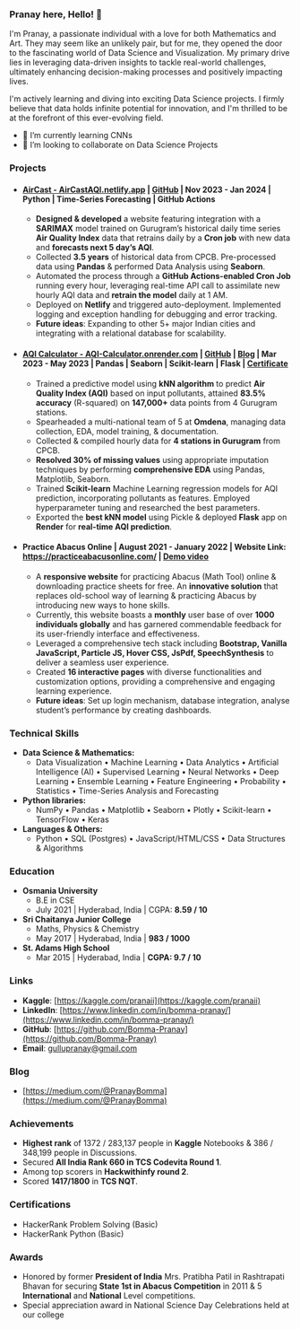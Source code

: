 ### Pranay here, Hello! 👋

<!--
**Bomma-Pranay/Bomma-Pranay** is a ✨ _special_ ✨ repository because its `README.md` (this file) appears on your GitHub profile.
Here are some ideas to get you started:
-->
I'm Pranay, a passionate individual with a love for both Mathematics and Art. They may seem like an unlikely pair, but for me, they opened the door to the fascinating world of Data Science and Visualization. My primary drive lies in leveraging data-driven insights to tackle real-world challenges, ultimately enhancing decision-making processes and positively impacting lives.

I'm actively learning and diving into exciting Data Science projects. I firmly believe that data holds infinite potential for innovation, and I'm thrilled to be at the forefront of this ever-evolving field.

<!--- 🔭 I’m currently working on NLP-->
- 🌱 I’m currently learning CNNs 
- 👯 I’m looking to collaborate on Data Science Projects

<!-- ### Connect with me: -->

<!-- [<img align="left"  width="32px" src="https://cdn.jsdelivr.net/npm/simple-icons@v3/icons/linkedin.svg" />][linkedin] -->
<!-- [<img align="left"  width="32px" src="https://cdn.jsdelivr.net/npm/simple-icons@3.13.0/icons/kaggle.svg" />][kaggle] -->
<!-- [<img align="left"  width="32px" src="https://cdn.jsdelivr.net/npm/simple-icons@3.13.0/icons/twitter.svg" />][twitter] -->
<!-- [<img align="left"  width="32px" src="https://cdn.jsdelivr.net/npm/simple-icons@v3/icons/youtube.svg" />][youtube] -->

### Projects

- #### [AirCast - AirCastAQI.netlify.app](https://aircastaqi.netlify.app/) | [GitHub](https://github.com/Bomma-Pranay/Analysing-Air-Quality-Index-using-Machine-Learning/tree/model_new/ipynotebooks/Forecasting_time_series) | Nov 2023 - Jan 2024 | Python | Time-Series Forecasting | GitHub Actions
  - **Designed & developed** a website featuring integration with a **SARIMAX** model trained on Gurugram’s historical daily time series **Air Quality Index** data that retrains daily by a **Cron job** with new data and **forecasts next 5 day’s AQI**.
  - Collected **3.5 years** of historical data from CPCB. Pre-processed data using **Pandas** & performed Data Analysis using **Seaborn**.
  - Automated the process through a **GitHub Actions-enabled Cron Job** running every hour, leveraging real-time API call to assimilate new hourly AQI data and **retrain the model** daily at 1 AM.
  - Deployed on **Netlify** and triggered auto-deployment. Implemented logging and exception handling for debugging and error tracking.
  - **Future ideas**: Expanding to other 5+ major Indian cities and integrating with a relational database for scalability.

- #### [AQI Calculator - AQI-Calculator.onrender.com](https://aqi-calculator.onrender.com) | [GitHub](https://github.com/Bomma-Pranay/Analysing-Air-Quality-Index-using-Machine-Learning/tree/model_new/ipynotebooks/MachineLearning_AQI_calculator) | [Blog](https://medium.com/@PranayBomma/the-story-of-my-first-ml-project-4fc111a7f8d3) | Mar 2023 - May 2023 | Pandas | Seaborn | Scikit-learn | Flask | [Certificate](https://drive.google.com/file/d/1E2_IPkS2Cnd3KNDSc8c2vLJKItajdU6s/view?usp=sharing)
  - Trained a predictive model using **kNN algorithm** to predict **Air Quality Index (AQI)** based on input pollutants, attained **83.5% accuracy** (R-squared) on **147,000+** data points from 4 Gurugram stations.
  - Spearheaded a multi-national team of 5 at **Omdena**, managing data collection, EDA, model training, & documentation.
  - Collected & compiled hourly data for **4 stations in Gurugram** from CPCB.
  - **Resolved 30% of missing values** using appropriate imputation techniques by performing **comprehensive EDA** using Pandas, Matplotlib, Seaborn.
  - Trained **Scikit-learn** Machine Learning regression models for AQI prediction, incorporating pollutants as features. Employed hyperparameter tuning and researched the best parameters.
  - Exported the **best kNN model** using Pickle & deployed **Flask** app on **Render** for **real-time AQI prediction**.

- #### Practice Abacus Online | August 2021 - January 2022 | Website Link: https://practiceabacusonline.com/ | [Demo video](https://www.youtube.com/watch?v=imP996gsjnM)
  - A **responsive website** for practicing Abacus (Math Tool) online & downloading practice sheets for free. An **innovative solution** that replaces old-school way of learning & practicing Abacus by introducing new ways to hone skills.
  - Currently, this website boasts a **monthly** user base of over **1000 individuals globally** and has garnered commendable feedback for its user-friendly interface and effectiveness.
  - Leveraged a comprehensive tech stack including **Bootstrap, Vanilla JavaScript, Particle JS, Hover CSS, JsPdf, SpeechSynthesis** to deliver a seamless user experience.
  - Created **16 interactive pages** with diverse functionalities and customization options, providing a comprehensive and engaging learning experience.
  - **Future ideas**: Set up login mechanism, database integration, analyse student’s performance by creating dashboards.

### Technical Skills
- **Data Science & Mathematics:**
  - Data Visualization • Machine Learning • Data Analytics • Artificial Intelligence (AI) • Supervised Learning • Neural Networks • Deep Learning • Ensemble Learning • Feature Engineering • Probability • Statistics • Time-Series Analysis and Forecasting
- **Python libraries:**
  - NumPy • Pandas • Matplotlib • Seaborn • Plotly • Scikit-learn • TensorFlow • Keras 
- **Languages & Others:**
  - Python • SQL (Postgres) • JavaScript/HTML/CSS • Data Structures & Algorithms
  
### Education
- **Osmania University**
  - B.E in CSE
  - July 2021 | Hyderabad, India | CGPA: **8.59 / 10**
- **Sri Chaitanya Junior College**
  - Maths, Physics & Chemistry
  - May 2017 | Hyderabad, India | **983 / 1000**
- **St. Adams High School**
  - Mar 2015 | Hyderabad, India | **CGPA: 9.7 / 10**

### Links
- **Kaggle**: [https://kaggle.com/pranaii](https://kaggle.com/pranaii)
- **LinkedIn**: [https://www.linkedin.com/in/bomma-pranay/](https://www.linkedin.com/in/bomma-pranay/)
- **GitHub**: [https://github.com/Bomma-Pranay](https://github.com/Bomma-Pranay)
- **Email**: gullupranay@gmail.com

### Blog
- [https://medium.com/@PranayBomma](https://medium.com/@PranayBomma)

### Achievements                                                                                           
- **Highest rank** of 1372 / 283,137 people in **Kaggle** Notebooks & 386 / 348,199 people in Discussions.
- Secured **All India Rank 660 in TCS Codevita Round 1**.
- Among top scorers in **Hackwithinfy round 2**.
- Scored **1417/1800** in **TCS NQT**.

### Certifications
- HackerRank Problem Solving (Basic)
- HackerRank Python (Basic)

### Awards
- Honored by former **President of India** Mrs. Pratibha Patil in Rashtrapati Bhavan for securing **State 1st in Abacus Competition** in 2011 & 5 **International** and **National** Level competitions.
- Special appreciation award in National Science Day Celebrations held at our college

<!-- ### Languages and Tools:

<!-- [<img align="left"  width="32px" src="https://upload.wikimedia.org/wikipedia/commons/c/c3/Python-logo-notext.svg" />][python]-->
<!-- [<img align="left"  width="32px" src="https://cdn.jsdelivr.net/npm/simple-icons@3.4.0/icons/r.svg" />][r] -->
<!-- [<img align="left"  width="32px" src="https://upload.wikimedia.org/wikipedia/commons/3/38/Jupyter_logo.svg" />][jupyter]-->
<!-- [<img align="left"  width="90px" src="https://upload.wikimedia.org/wikipedia/commons/1/1a/NumPy_logo.svg" />][numpy]-->
<!-- [<img align="left"  width="90px" src="https://upload.wikimedia.org/wikipedia/commons/e/ed/Pandas_logo.svg" />][pandas]-->
<!-- [<img align="left"  width="68px" src="https://upload.wikimedia.org/wikipedia/commons/0/05/Scikit_learn_logo_small.svg" />][scikit]-->
<!-- [<img align="left"  width="32px" src="https://upload.wikimedia.org/wikipedia/commons/0/01/Created_with_Matplotlib-logo.svg" />][mpl]-->
<!-- [<img align="left"  width="32px" src="https://upload.wikimedia.org/wikipedia/commons/9/9a/Visual_Studio_Code_1.35_icon.svg" />][vscode]-->
<!-- [<img align="left"  width="32px" src="https://upload.wikimedia.org/wikipedia/commons/a/a1/PyCharm_Logo.svg" />][pycharm] -->
<!-- [<img align="left"  width="93px" src="https://upload.wikimedia.org/wikipedia/commons/d/d0/RStudio_logo_flat.svg" />][rstudio]-->

[linkedin]: https://linkedin.com/in/bomma-pranay
[twitter]: https://twitter.com/Pranaii1
[kaggle]: https://www.kaggle.com/pranaii
[youtube]: https://www.youtube.com/channel/UCyBGFKqHd9j1tcqbqonTsqw
[python]: https://upload.wikimedia.org/wikipedia/commons/c/c3/Python-logo-notext.svg
[r]: https://cdn.jsdelivr.net/npm/simple-icons@3.4.0/icons/r.svg
[jupyter]: https://upload.wikimedia.org/wikipedia/commons/3/38/Jupyter_logo.svg
[mpl]:https://upload.wikimedia.org/wikipedia/commons/0/01/Created_with_Matplotlib-logo.svg
[numpy]:https://upload.wikimedia.org/wikipedia/commons/1/1a/NumPy_logo.svg
[pandas]: https://upload.wikimedia.org/wikipedia/commons/e/ed/Pandas_logo.svg
[vscode]: https://upload.wikimedia.org/wikipedia/commons/9/9a/Visual_Studio_Code_1.35_icon.svg
[pycharm]: https://upload.wikimedia.org/wikipedia/commons/a/a1/PyCharm_Logo.svg
[rstudio]: https://upload.wikimedia.org/wikipedia/commons/d/d0/RStudio_logo_flat.svg
[scikit]: https://upload.wikimedia.org/wikipedia/commons/0/05/Scikit_learn_logo_small.svg
